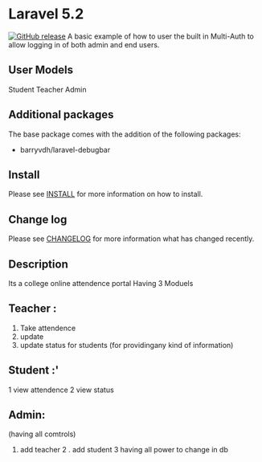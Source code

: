 # Laravel 5.2 
[![GitHub release](https://img.shields.io/badge/release-1.0-brightgreen.svg)]()
A basic example of how to user the built in Multi-Auth to allow logging in of both admin and end users.
## User Models
Student
Teacher
Admin
## Additional packages
The base package comes with the addition of the following packages:
* barryvdh/laravel-debugbar
## Install
Please see [INSTALL](INSTALL.md) for more information on how to install.
## Change log
Please see [CHANGELOG](CHANGELOG.md) for more information what has changed recently.
## Description
Its a college online attendence portal 
Having 3 Moduels
## Teacher : 
1. Take attendence
2. update
3. update status for students (for providingany kind of information)
## Student :'
1 view attendence
2 view status
## Admin:
(having all comtrols)
1. add teacher
2 . add student
3 having all power to change in db 


